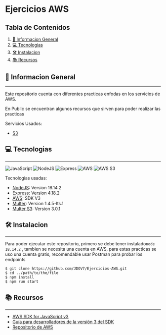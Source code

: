 # Ejercicios AWS

## Tabla de Contenidos

1. [🚀 Informacion General](#-informacion-general)
2. [💻 Tecnologias](#-tecnologias)
3. [🛠️ Instalacion](#%EF%B8%8F-instalacion)
4. [📚 Recursos](#-recursos)

## 🚀 Informacion General

---

Este repositorio cuenta con diferentes practicas enfodas en los servicios de AWS.

En Public se encuentran algunos recursos que sirven para poder realizar las practicas

Servicios Usados:

- [S3](https://aws.amazon.com/es/s3/)

## 💻 Tecnologias

---

![JavaScript](https://img.shields.io/badge/JavaScript-marker?logo=javascript&logoColor=black&color=F7DF1E) ![NodeJS](https://img.shields.io/badge/NodeJS-marker?logo=nodedotjs&labelColor=white) ![Express](https://img.shields.io/badge/Express-marker?color=white) ![AWS](https://img.shields.io/badge/AWS-marker?logo=amazonaws&logoColor=amazonaws&labelColor=%23232F3E&color=orange) ![AWS S3](https://img.shields.io/badge/Amazon%20S3-marker?logo=amazons3&logoColor=%23569A31&color=orange)

Tecnologias usadas:

- [NodeJS](https://nodejs.org/es): Version 18.14.2
- [Express](https://expressjs.com): Version 4.18.2
- [AWS](https://aws.amazon.com/es/): SDK V3
- [Multer](https://www.npmjs.com/package/multer): Version 1.4.5-lts.1
- [Multer S3](https://www.npmjs.com/package/multer-s3): Version 3.0.1

## 🛠️ Instalacion

---

Para poder ejecutar este repositorio, primero se debe tener instalado`node 18.14.2` , tambien se necesita una cuenta en AWS, para estas practicas se uso una cuenta gratis, recomendable usar Postman para probar los endpoints

```
$ git clone https://github.com/JDOV7/Ejercicios-AWS.git
$ cd ../path/to/the/file
$ npm install
$ npm run start
```

## 📚 Recursos

---

- [AWS SDK for JavaScript v3](https://docs.aws.amazon.com/AWSJavaScriptSDK/v3/latest/preview/)
- [Guía para desarrolladores de la versión 3 del SDK](https://docs.aws.amazon.com/es_es/sdk-for-javascript/v3/developer-guide/js-sdk-dg.pdf)
- [Repositorio de AWS](https://github.com/awsdocs/aws-doc-sdk-examples/tree/main/javascriptv3/example_code)
